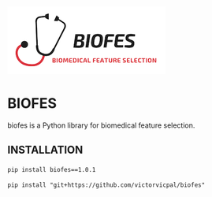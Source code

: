 ![logo](https://github.com/victorvicpal/biofes/blob/master/docs/img/logo.png)

# BIOFES
biofes is a Python library for biomedical feature selection.

## INSTALLATION

```pip install biofes==1.0.1```

```pip install "git+https://github.com/victorvicpal/biofes"```
